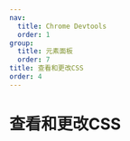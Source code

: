 ```yaml
---
nav:
  title: Chrome Devtools
  order: 1
group:
  title: 元素面板
  order: 7
title: 查看和更改CSS
order: 4
---
```


<h1>查看和更改CSS</h1>